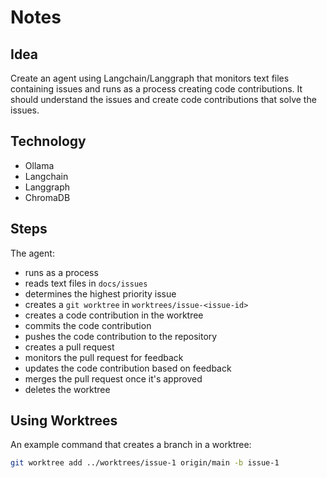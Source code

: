 # Notes

## Idea

Create an agent using Langchain/Langgraph that monitors text files containing
issues and runs as a process creating code contributions. It should understand
the issues and create code contributions that solve the issues.

## Technology

- Ollama
- Langchain
- Langgraph
- ChromaDB

## Steps

The agent:

- runs as a process
- reads text files in `docs/issues`
- determines the highest priority issue
- creates a `git worktree` in `worktrees/issue-<issue-id>`
- creates a code contribution in the worktree
- commits the code contribution
- pushes the code contribution to the repository
- creates a pull request
- monitors the pull request for feedback
- updates the code contribution based on feedback
- merges the pull request once it's approved
- deletes the worktree

## Using Worktrees

An example command that creates a branch in a worktree:

```bash
git worktree add ../worktrees/issue-1 origin/main -b issue-1
```
